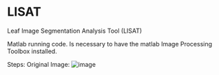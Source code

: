 # LISAT
Leaf Image Segmentation Analysis Tool (LISAT) 

Matlab running code. Is necessary to have the matlab Image Processing Toolbox installed.

Steps:
Original Image:
![image](https://user-images.githubusercontent.com/33765093/141840299-70f1f6df-68bd-45f4-bf0b-3cb06f409250.png)

